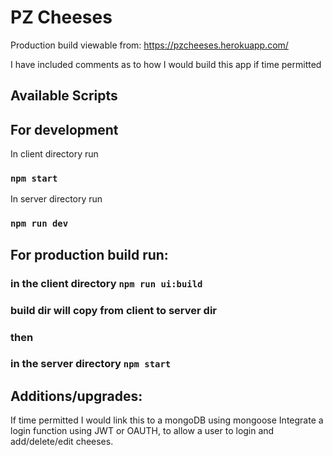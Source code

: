 # PZ Cheeses

Production build viewable from:
https://pzcheeses.herokuapp.com/

I have included comments as to how I would build this app if time permitted

## Available Scripts

## For development

In client directory run

### `npm start`

In server directory run

### `npm run dev`

## For production build run:

### in the client directory `npm run ui:build`

### build dir will copy from client to server dir

### then

### in the server directory `npm start`

## Additions/upgrades:

If time permitted I would link this to a mongoDB using mongoose
Integrate a login function using JWT or OAUTH, to allow a user to login and add/delete/edit cheeses.
